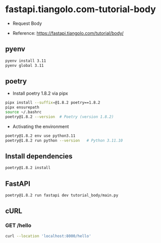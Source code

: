 # fastapi.tiangolo.com-tutorial-body

- Request Body

- Reference: https://fastapi.tiangolo.com/tutorial/body/

## pyenv

```sh
pyenv install 3.11
pyenv global 3.11
```

## poetry

- Install poetry 1.8.2 via pipx

```sh
pipx install --suffix=@1.8.2 poetry==1.8.2
pipx ensurepath
source ~/.bashrc
poetry@1.8.2 --version  # Poetry (version 1.8.2)
```

- Activating the environment

```sh
poetry@1.8.2 env use python3.11
poetry@1.8.2 run python --version   # Python 3.11.10
```

## Install dependencies

```sh
poetry@1.8.2 install
```

## FastAPI

```sh
poetry@1.8.2 run fastapi dev tutorial_body/main.py
```

## cURL

### GET /hello

```sh
curl --location 'localhost:8000/hello'
```
